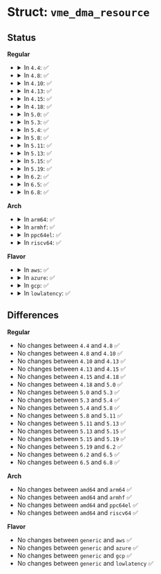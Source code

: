 # Struct: <code>vme_dma_resource</code>

## Status
<b>Regular</b>
<ul>
<li>
<details>
<summary>In <code>4.4</code>: ✅</summary>

```c
struct vme_dma_resource {
    struct list_head list;
    struct vme_bridge *parent;
    struct mutex mtx;
    int locked;
    int number;
    struct list_head pending;
    struct list_head running;
    u32 route_attr;
};
```
</details>
</li>
<li>
<details>
<summary>In <code>4.8</code>: ✅</summary>

```c
struct vme_dma_resource {
    struct list_head list;
    struct vme_bridge *parent;
    struct mutex mtx;
    int locked;
    int number;
    struct list_head pending;
    struct list_head running;
    u32 route_attr;
};
```
</details>
</li>
<li>
<details>
<summary>In <code>4.10</code>: ✅</summary>

```c
struct vme_dma_resource {
    struct list_head list;
    struct vme_bridge *parent;
    struct mutex mtx;
    int locked;
    int number;
    struct list_head pending;
    struct list_head running;
    u32 route_attr;
};
```
</details>
</li>
<li>
<details>
<summary>In <code>4.13</code>: ✅</summary>

```c
struct vme_dma_resource {
    struct list_head list;
    struct vme_bridge *parent;
    struct mutex mtx;
    int locked;
    int number;
    struct list_head pending;
    struct list_head running;
    u32 route_attr;
};
```
</details>
</li>
<li>
<details>
<summary>In <code>4.15</code>: ✅</summary>

```c
struct vme_dma_resource {
    struct list_head list;
    struct vme_bridge *parent;
    struct mutex mtx;
    int locked;
    int number;
    struct list_head pending;
    struct list_head running;
    u32 route_attr;
};
```
</details>
</li>
<li>
<details>
<summary>In <code>4.18</code>: ✅</summary>

```c
struct vme_dma_resource {
    struct list_head list;
    struct vme_bridge *parent;
    struct mutex mtx;
    int locked;
    int number;
    struct list_head pending;
    struct list_head running;
    u32 route_attr;
};
```
</details>
</li>
<li>
<details>
<summary>In <code>5.0</code>: ✅</summary>

```c
struct vme_dma_resource {
    struct list_head list;
    struct vme_bridge *parent;
    struct mutex mtx;
    int locked;
    int number;
    struct list_head pending;
    struct list_head running;
    u32 route_attr;
};
```
</details>
</li>
<li>
<details>
<summary>In <code>5.3</code>: ✅</summary>

```c
struct vme_dma_resource {
    struct list_head list;
    struct vme_bridge *parent;
    struct mutex mtx;
    int locked;
    int number;
    struct list_head pending;
    struct list_head running;
    u32 route_attr;
};
```
</details>
</li>
<li>
<details>
<summary>In <code>5.4</code>: ✅</summary>

```c
struct vme_dma_resource {
    struct list_head list;
    struct vme_bridge *parent;
    struct mutex mtx;
    int locked;
    int number;
    struct list_head pending;
    struct list_head running;
    u32 route_attr;
};
```
</details>
</li>
<li>
<details>
<summary>In <code>5.8</code>: ✅</summary>

```c
struct vme_dma_resource {
    struct list_head list;
    struct vme_bridge *parent;
    struct mutex mtx;
    int locked;
    int number;
    struct list_head pending;
    struct list_head running;
    u32 route_attr;
};
```
</details>
</li>
<li>
<details>
<summary>In <code>5.11</code>: ✅</summary>

```c
struct vme_dma_resource {
    struct list_head list;
    struct vme_bridge *parent;
    struct mutex mtx;
    int locked;
    int number;
    struct list_head pending;
    struct list_head running;
    u32 route_attr;
};
```
</details>
</li>
<li>
<details>
<summary>In <code>5.13</code>: ✅</summary>

```c
struct vme_dma_resource {
    struct list_head list;
    struct vme_bridge *parent;
    struct mutex mtx;
    int locked;
    int number;
    struct list_head pending;
    struct list_head running;
    u32 route_attr;
};
```
</details>
</li>
<li>
<details>
<summary>In <code>5.15</code>: ✅</summary>

```c
struct vme_dma_resource {
    struct list_head list;
    struct vme_bridge *parent;
    struct mutex mtx;
    int locked;
    int number;
    struct list_head pending;
    struct list_head running;
    u32 route_attr;
};
```
</details>
</li>
<li>
<details>
<summary>In <code>5.19</code>: ✅</summary>

```c
struct vme_dma_resource {
    struct list_head list;
    struct vme_bridge *parent;
    struct mutex mtx;
    int locked;
    int number;
    struct list_head pending;
    struct list_head running;
    u32 route_attr;
};
```
</details>
</li>
<li>
<details>
<summary>In <code>6.2</code>: ✅</summary>

```c
struct vme_dma_resource {
    struct list_head list;
    struct vme_bridge *parent;
    struct mutex mtx;
    int locked;
    int number;
    struct list_head pending;
    struct list_head running;
    u32 route_attr;
};
```
</details>
</li>
<li>
<details>
<summary>In <code>6.5</code>: ✅</summary>

```c
struct vme_dma_resource {
    struct list_head list;
    struct vme_bridge *parent;
    struct mutex mtx;
    int locked;
    int number;
    struct list_head pending;
    struct list_head running;
    u32 route_attr;
};
```
</details>
</li>
<li>
<details>
<summary>In <code>6.8</code>: ✅</summary>

```c
struct vme_dma_resource {
    struct list_head list;
    struct vme_bridge *parent;
    struct mutex mtx;
    int locked;
    int number;
    struct list_head pending;
    struct list_head running;
    u32 route_attr;
};
```
</details>
</li>
</ul>
<b>Arch</b>
<ul>
<li>
<details>
<summary>In <code>arm64</code>: ✅</summary>

```c
struct vme_dma_resource {
    struct list_head list;
    struct vme_bridge *parent;
    struct mutex mtx;
    int locked;
    int number;
    struct list_head pending;
    struct list_head running;
    u32 route_attr;
};
```
</details>
</li>
<li>
<details>
<summary>In <code>armhf</code>: ✅</summary>

```c
struct vme_dma_resource {
    struct list_head list;
    struct vme_bridge *parent;
    struct mutex mtx;
    int locked;
    int number;
    struct list_head pending;
    struct list_head running;
    u32 route_attr;
};
```
</details>
</li>
<li>
<details>
<summary>In <code>ppc64el</code>: ✅</summary>

```c
struct vme_dma_resource {
    struct list_head list;
    struct vme_bridge *parent;
    struct mutex mtx;
    int locked;
    int number;
    struct list_head pending;
    struct list_head running;
    u32 route_attr;
};
```
</details>
</li>
<li>
<details>
<summary>In <code>riscv64</code>: ✅</summary>

```c
struct vme_dma_resource {
    struct list_head list;
    struct vme_bridge *parent;
    struct mutex mtx;
    int locked;
    int number;
    struct list_head pending;
    struct list_head running;
    u32 route_attr;
};
```
</details>
</li>
</ul>
<b>Flavor</b>
<ul>
<li>
<details>
<summary>In <code>aws</code>: ✅</summary>

```c
struct vme_dma_resource {
    struct list_head list;
    struct vme_bridge *parent;
    struct mutex mtx;
    int locked;
    int number;
    struct list_head pending;
    struct list_head running;
    u32 route_attr;
};
```
</details>
</li>
<li>
<details>
<summary>In <code>azure</code>: ✅</summary>

```c
struct vme_dma_resource {
    struct list_head list;
    struct vme_bridge *parent;
    struct mutex mtx;
    int locked;
    int number;
    struct list_head pending;
    struct list_head running;
    u32 route_attr;
};
```
</details>
</li>
<li>
<details>
<summary>In <code>gcp</code>: ✅</summary>

```c
struct vme_dma_resource {
    struct list_head list;
    struct vme_bridge *parent;
    struct mutex mtx;
    int locked;
    int number;
    struct list_head pending;
    struct list_head running;
    u32 route_attr;
};
```
</details>
</li>
<li>
<details>
<summary>In <code>lowlatency</code>: ✅</summary>

```c
struct vme_dma_resource {
    struct list_head list;
    struct vme_bridge *parent;
    struct mutex mtx;
    int locked;
    int number;
    struct list_head pending;
    struct list_head running;
    u32 route_attr;
};
```
</details>
</li>
</ul>

## Differences
<b>Regular</b>
<ul>
<li>
No changes between <code>4.4</code> and <code>4.8</code> ✅
</li>
<li>
No changes between <code>4.8</code> and <code>4.10</code> ✅
</li>
<li>
No changes between <code>4.10</code> and <code>4.13</code> ✅
</li>
<li>
No changes between <code>4.13</code> and <code>4.15</code> ✅
</li>
<li>
No changes between <code>4.15</code> and <code>4.18</code> ✅
</li>
<li>
No changes between <code>4.18</code> and <code>5.0</code> ✅
</li>
<li>
No changes between <code>5.0</code> and <code>5.3</code> ✅
</li>
<li>
No changes between <code>5.3</code> and <code>5.4</code> ✅
</li>
<li>
No changes between <code>5.4</code> and <code>5.8</code> ✅
</li>
<li>
No changes between <code>5.8</code> and <code>5.11</code> ✅
</li>
<li>
No changes between <code>5.11</code> and <code>5.13</code> ✅
</li>
<li>
No changes between <code>5.13</code> and <code>5.15</code> ✅
</li>
<li>
No changes between <code>5.15</code> and <code>5.19</code> ✅
</li>
<li>
No changes between <code>5.19</code> and <code>6.2</code> ✅
</li>
<li>
No changes between <code>6.2</code> and <code>6.5</code> ✅
</li>
<li>
No changes between <code>6.5</code> and <code>6.8</code> ✅
</li>
</ul>
<b>Arch</b>
<ul>
<li>
No changes between <code>amd64</code> and <code>arm64</code> ✅
</li>
<li>
No changes between <code>amd64</code> and <code>armhf</code> ✅
</li>
<li>
No changes between <code>amd64</code> and <code>ppc64el</code> ✅
</li>
<li>
No changes between <code>amd64</code> and <code>riscv64</code> ✅
</li>
</ul>
<b>Flavor</b>
<ul>
<li>
No changes between <code>generic</code> and <code>aws</code> ✅
</li>
<li>
No changes between <code>generic</code> and <code>azure</code> ✅
</li>
<li>
No changes between <code>generic</code> and <code>gcp</code> ✅
</li>
<li>
No changes between <code>generic</code> and <code>lowlatency</code> ✅
</li>
</ul>

